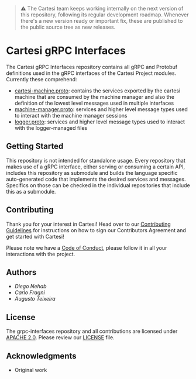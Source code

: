 > :warning: The Cartesi team keeps working internally on the next version of this repository, following its regular development roadmap. Whenever there's a new version ready or important fix, these are published to the public source tree as new releases.

# Cartesi gRPC Interfaces

The Cartesi gRPC Interfaces repository contains all gRPC and Protobuf definitions used in the gRPC interfaces of the Cartesi Project modules. Currently these comprehend:

- [cartesi-machine.proto](cartesi-machine.proto): contains the services exported by the cartesi machine that are consumed by the machine manager and also the definition of the lowest level messages used in multiple interfaces
- [machine-manager.proto](machine-manager.proto): services and higher level message types used to interact with the machine manager sessions
- [logger.proto](logger.proto): services and higher level message types used to interact with the logger-managed files

## Getting Started

This repository is not intended for standalone usage. Every repository that makes use of a gRPC interface, either serving or consuming a certain API, includes this repository as submodule and builds the language specific auto-generated code that implements the desired services and messages. Specifics on those can be checked in the individual repositories that include this as a submodule.

## Contributing

Thank you for your interest in Cartesi! Head over to our [Contributing Guidelines](CONTRIBUTING.md) for instructions on how to sign our Contributors Agreement and get started with Cartesi!

Please note we have a [Code of Conduct](CODE_OF_CONDUCT.md), please follow it in all your interactions with the project.

## Authors

* *Diego Nehab*
* *Carlo Fragni*
* *Augusto Teixeira*

## License

The grpc-interfaces repository and all contributions are licensed under [APACHE 2.0](https://www.apache.org/licenses/LICENSE-2.0). Please review our [LICENSE](LICENSE) file.

## Acknowledgments

- Original work 
